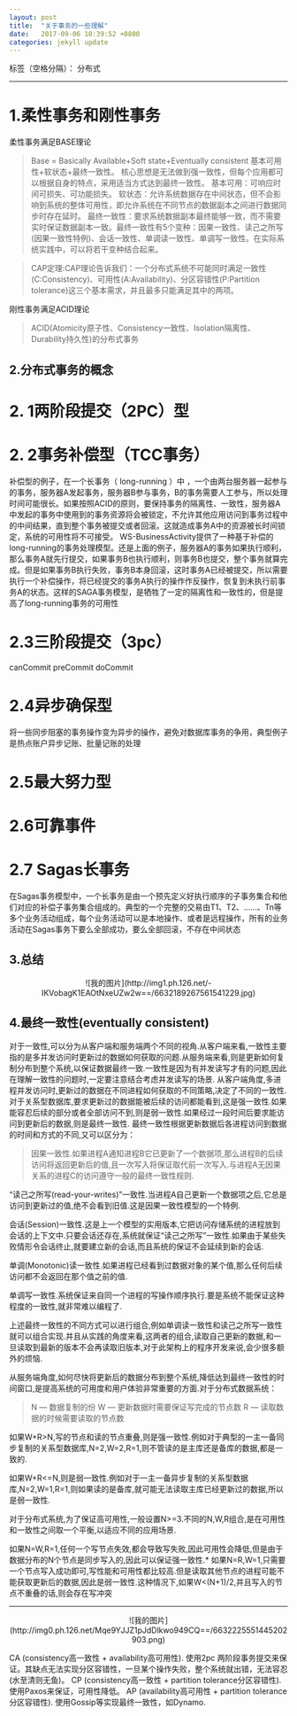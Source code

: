 ```yaml
---
layout: post
title:  "关于事务的一些理解"
date:   2017-09-06 10:39:52 +0800
categories: jekyll update
---
```



标签（空格分隔）： 分布式

---

# 1.柔性事务和刚性事务
柔性事务满足BASE理论
>Base = Basically Available+Soft state+Eventually consistent 基本可用性+软状态+最终一致性。
核心思想是无法做到强一致性，但每个应用都可以根据自身的特点，采用适当方式达到最终一致性。
基本可用：可响应时间可损失、可功能损失。
软状态：允许系统数据存在中间状态，但不会影响到系统的整体可用性，即允许系统在不同节点的数据副本之间进行数据同步时存在延时。
最终一致性：要求系统数据副本最终能够一致，而不需要实时保证数据副本一致。最终一致性有5个变种：因果一致性、读己之所写(因果一致性特例)、会话一致性、单调读一致性、单调写一致性。在实际系统实践中，可以将若干变种结合起来。

>CAP定理:CAP理论告诉我们：一个分布式系统不可能同时满足一致性(C:Consistency)、可用性(A:Availability)、分区容错性(P:Partition tolerance)这三个基本需求，并且最多只能满足其中的两项。

刚性事务满足ACID理论
>ACID(Atomicity原子性、Consistency一致性、Isolation隔离性、Durability持久性)的分布式事务


## 2.分布式事务的概念

# 2. 1两阶段提交（2PC）型

# 2. 2事务补偿型（TCC事务）
补偿型的例子，在一个长事务（ long-running ）中 ，一个由两台服务器一起参与的事务，服务器A发起事务，服务器B参与事务，B的事务需要人工参与，所以处理时间可能很长。如果按照ACID的原则，要保持事务的隔离性、一致性，服务器A中发起的事务中使用到的事务资源将会被锁定，不允许其他应用访问到事务过程中的中间结果，直到整个事务被提交或者回滚。这就造成事务A中的资源被长时间锁定，系统的可用性将不可接受。
WS-BusinessActivity提供了一种基于补偿的long-running的事务处理模型。还是上面的例子，服务器A的事务如果执行顺利，那么事务A就先行提交，如果事务B也执行顺利，则事务B也提交，整个事务就算完成。但是如果事务B执行失败，事务B本身回滚，这时事务A已经被提交，所以需要执行一个补偿操作，将已经提交的事务A执行的操作作反操作，恢复到未执行前事务A的状态。这样的SAGA事务模型，是牺牲了一定的隔离性和一致性的，但是提高了long-running事务的可用性

# 2.3三阶段提交（3pc）
canCommit
preCommit
doCommit

# 2.4异步确保型
将一些同步阻塞的事务操作变为异步的操作，避免对数据库事务的争用，典型例子是热点账户异步记账、批量记账的处理

# 2.5最大努力型

# 2.6可靠事件

# 2.7 Sagas长事务
在Sagas事务模型中，一个长事务是由一个预先定义好执行顺序的子事务集合和他们对应的补偿子事务集合组成的。典型的一个完整的交易由T1、T2、……、Tn等多个业务活动组成，每个业务活动可以是本地操作、或者是远程操作，所有的业务活动在Sagas事务下要么全部成功，要么全部回滚，不存在中间状态


## 3.总结
<center>![我的图片](http://img1.ph.126.net/-IKVobagK1EAOtNxeUZw2w==/6632189267561541229.jpg)</center>

## 4.最终一致性(eventually consistent)

对于一致性,可以分为从客户端和服务端两个不同的视角.从客户端来看,一致性主要指的是多并发访问时更新过的数据如何获取的问题.从服务端来看,则是更新如何复制分布到整个系统,以保证数据最终一致.一致性是因为有并发读写才有的问题,因此在理解一致性的问题时,一定要注意结合考虑并发读写的场景.
从客户端角度,多进程并发访问时,更新过的数据在不同进程如何获取的不同策略,决定了不同的一致性.对于关系型数据库,要求更新过的数据能被后续的访问都能看到,这是强一致性.如果能容忍后续的部分或者全部访问不到,则是弱一致性.如果经过一段时间后要求能访问到更新后的数据,则是最终一致性.
最终一致性根据更新数据后各进程访问到数据的时间和方式的不同,又可以区分为：
>因果一致性.如果进程A通知进程B它已更新了一个数据项,那么进程B的后续访问将返回更新后的值,且一次写入将保证取代前一次写入.与进程A无因果关系的进程C的访问遵守一般的最终一致性规则.
>
“读己之所写(read-your-writes)”一致性.当进程A自己更新一个数据项之后,它总是访问到更新过的值,绝不会看到旧值.这是因果一致性模型的一个特例.
>
会话(Session)一致性.这是上一个模型的实用版本,它把访问存储系统的进程放到会话的上下文中.只要会话还存在,系统就保证“读己之所写”一致性.如果由于某些失败情形令会话终止,就要建立新的会话,而且系统的保证不会延续到新的会话.
>
单调(Monotonic)读一致性.如果进程已经看到过数据对象的某个值,那么任何后续访问都不会返回在那个值之前的值.
>
单调写一致性.系统保证来自同一个进程的写操作顺序执行.要是系统不能保证这种程度的一致性,就非常难以编程了.

上述最终一致性的不同方式可以进行组合,例如单调读一致性和读己之所写一致性就可以组合实现.并且从实践的角度来看,这两者的组合,读取自己更新的数据,和一旦读取到最新的版本不会再读取旧版本,对于此架构上的程序开发来说,会少很多额外的烦恼.

从服务端角度,如何尽快将更新后的数据分布到整个系统,降低达到最终一致性的时间窗口,是提高系统的可用度和用户体验非常重要的方面.对于分布式数据系统：
>N — 数据复制的份
W — 更新数据时需要保证写完成的节点数
R — 读取数据的时候需要读取的节点数
>
如果W+R>N,写的节点和读的节点重叠,则是强一致性.例如对于典型的一主一备同步复制的关系型数据库,N=2,W=2,R=1,则不管读的是主库还是备库的数据,都是一致的.
>
如果W+R<=N,则是弱一致性.例如对于一主一备异步复制的关系型数据库,N=2,W=1,R=1,则如果读的是备库,就可能无法读取主库已经更新过的数据,所以是弱一致性.

对于分布式系统,为了保证高可用性,一般设置N>=3.不同的N,W,R组合,是在可用性和一致性之间取一个平衡,以适应不同的应用场景.

如果N=W,R=1,任何一个写节点失效,都会导致写失败,因此可用性会降低,但是由于数据分布的N个节点是同步写入的,因此可以保证强一致性.* 如果N=R,W=1,只需要一个节点写入成功即可,写性能和可用性都比较高.但是读取其他节点的进程可能不能获取更新后的数据,因此是弱一致性.这种情况下,如果W<(N+1)/2,并且写入的节点不重叠的话,则会存在写冲突

----

<center>![我的图片](http://img0.ph.126.net/Mqe9YJJZ1pJdDlkwo949CQ==/6632225551445202903.png)</center>

CA (consistency高一致性 + availability高可用性). 使用2pc 两阶段事务提交来保证。其缺点无法实现分区容错性，一旦某个操作失败，整个系统就出错，无法容忍(水至清则无鱼)。
CP (consistency高一致性 + partition tolerance分区容错性). 使用Paxos来保证，可用性降低。
AP (availability高可用性 + partition tolerance分区容错性). 使用Gossip等实现最终一致性，如Dynamo.










